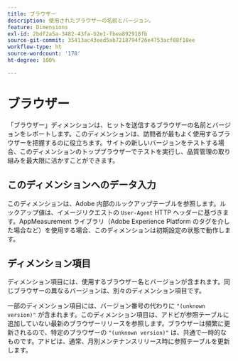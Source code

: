 ```yaml
---
title: ブラウザー
description: 使用されたブラウザーの名前とバージョン。
feature: Dimensions
exl-id: 2bdf2a5a-3482-43fa-b2e1-fbea892918fb
source-git-commit: 35413ac43eed5ab7218794f26e4753acf08f18ee
workflow-type: ht
source-wordcount: '178'
ht-degree: 100%

---
```


# ブラウザー

「ブラウザー」ディメンションは、ヒットを送信するブラウザーの名前とバージョンをレポートします。このディメンションは、訪問者が最もよく使用するブラウザーを把握するのに役立ちます。サイトの新しいバージョンをテストする場合、このディメンションのトップブラウザーでテストを実行し、品質管理の取り組みを最大限に活かすことができます。

## このディメンションへのデータ入力

このディメンションは、Adobe 内部のルックアップテーブルを参照します。ルックアップ値は、イメージリクエストの `User-Agent` HTTP ヘッダーに基づきます。AppMeasurement ライブラリ（Adobe Experience Platform のタグを介した場合など）を使用する場合、このディメンションは初期設定の状態で動作します。

## ディメンション項目

ディメンション項目には、使用するブラウザー名とバージョンが含まれます。同じブラウザーの異なるバージョンは、別々のディメンション項目です。

一部のディメンション項目には、バージョン番号の代わりに `"(unknown version)"` が含まれます。このディメンション項目は、アドビが参照テーブルに追加していない最新のブラウザーリリースを参照します。ブラウザーは頻繁に更新されるので、特定のブラウザーの `"(unknown version)"` は、共通で一時的なものです。アドビは、通常、月別メンテナンスリリース時に参照テーブルを更新します。
